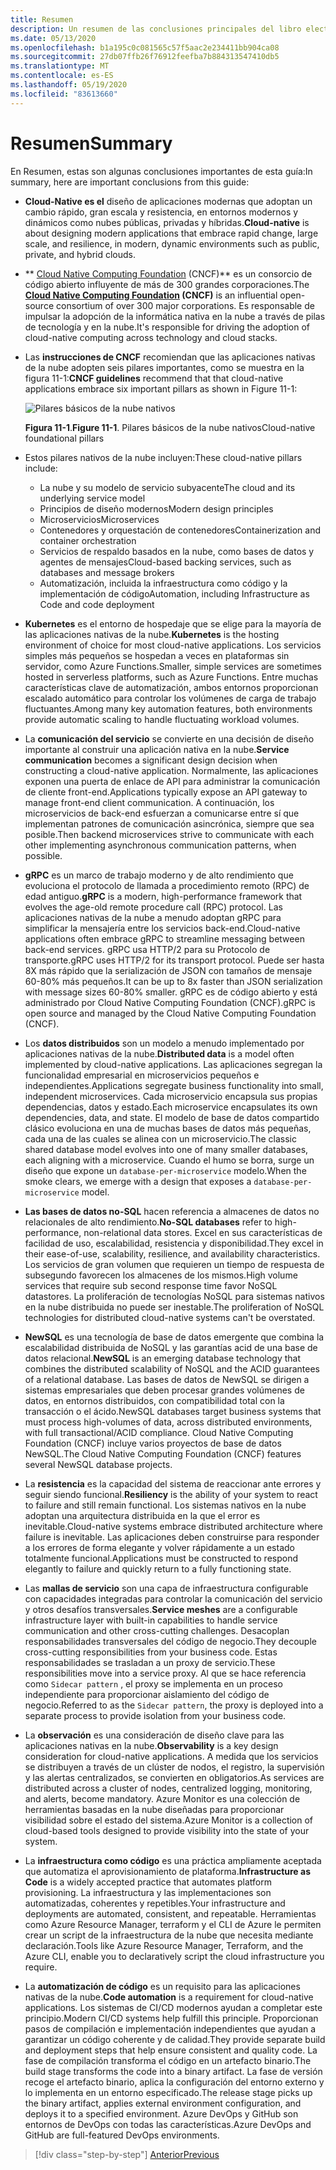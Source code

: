 ```yaml
---
title: Resumen
description: Un resumen de las conclusiones principales del libro electrónico guía de arquitectura de aplicaciones .NET nativas en la nube para Azure.
ms.date: 05/13/2020
ms.openlocfilehash: b1a195c0c081565c57f5aac2e234411bb904ca08
ms.sourcegitcommit: 27db07ffb26f76912feefba7b884313547410db5
ms.translationtype: MT
ms.contentlocale: es-ES
ms.lasthandoff: 05/19/2020
ms.locfileid: "83613660"
---
```

# <a name="summary"></a><span data-ttu-id="d3ecb-103">Resumen</span><span class="sxs-lookup"><span data-stu-id="d3ecb-103">Summary</span></span>

<span data-ttu-id="d3ecb-104">En Resumen, estas son algunas conclusiones importantes de esta guía:</span><span class="sxs-lookup"><span data-stu-id="d3ecb-104">In summary, here are important conclusions from this guide:</span></span>

- <span data-ttu-id="d3ecb-105">**Cloud-Native es el** diseño de aplicaciones modernas que adoptan un cambio rápido, gran escala y resistencia, en entornos modernos y dinámicos como nubes públicas, privadas y híbridas.</span><span class="sxs-lookup"><span data-stu-id="d3ecb-105">**Cloud-native** is about designing modern applications that embrace rapid change, large scale, and resilience, in modern, dynamic environments such as public, private, and hybrid clouds.</span></span>

- <span data-ttu-id="d3ecb-106">\*\* [Cloud Native Computing Foundation](https://www.cncf.io/) (CNCF)\*\* es un consorcio de código abierto influyente de más de 300 grandes corporaciones.</span><span class="sxs-lookup"><span data-stu-id="d3ecb-106">The **[Cloud Native Computing Foundation](https://www.cncf.io/) (CNCF)** is an influential open-source consortium of over 300 major corporations.</span></span> <span data-ttu-id="d3ecb-107">Es responsable de impulsar la adopción de la informática nativa en la nube a través de pilas de tecnología y en la nube.</span><span class="sxs-lookup"><span data-stu-id="d3ecb-107">It's responsible for driving the adoption of cloud-native computing across technology and cloud stacks.</span></span>

- <span data-ttu-id="d3ecb-108">Las **instrucciones de CNCF** recomiendan que las aplicaciones nativas de la nube adopten seis pilares importantes, como se muestra en la figura 11-1:</span><span class="sxs-lookup"><span data-stu-id="d3ecb-108">**CNCF guidelines** recommend that that cloud-native applications embrace six important pillars as shown in Figure 11-1:</span></span>

  ![Pilares básicos de la nube nativos](./media/cloud-native-foundational-pillars.png)

  <span data-ttu-id="d3ecb-110">**Figura 11-1**.</span><span class="sxs-lookup"><span data-stu-id="d3ecb-110">**Figure 11-1**.</span></span> <span data-ttu-id="d3ecb-111">Pilares básicos de la nube nativos</span><span class="sxs-lookup"><span data-stu-id="d3ecb-111">Cloud-native foundational pillars</span></span>

- <span data-ttu-id="d3ecb-112">Estos pilares nativos de la nube incluyen:</span><span class="sxs-lookup"><span data-stu-id="d3ecb-112">These cloud-native pillars include:</span></span>
  - <span data-ttu-id="d3ecb-113">La nube y su modelo de servicio subyacente</span><span class="sxs-lookup"><span data-stu-id="d3ecb-113">The cloud and its underlying service model</span></span>
  - <span data-ttu-id="d3ecb-114">Principios de diseño modernos</span><span class="sxs-lookup"><span data-stu-id="d3ecb-114">Modern design principles</span></span>
  - <span data-ttu-id="d3ecb-115">Microservicios</span><span class="sxs-lookup"><span data-stu-id="d3ecb-115">Microservices</span></span>
  - <span data-ttu-id="d3ecb-116">Contenedores y orquestación de contenedores</span><span class="sxs-lookup"><span data-stu-id="d3ecb-116">Containerization and container orchestration</span></span>
  - <span data-ttu-id="d3ecb-117">Servicios de respaldo basados en la nube, como bases de datos y agentes de mensajes</span><span class="sxs-lookup"><span data-stu-id="d3ecb-117">Cloud-based backing services, such as databases and message brokers</span></span>
  - <span data-ttu-id="d3ecb-118">Automatización, incluida la infraestructura como código y la implementación de código</span><span class="sxs-lookup"><span data-stu-id="d3ecb-118">Automation, including Infrastructure as Code and code deployment</span></span>

- <span data-ttu-id="d3ecb-119">**Kubernetes** es el entorno de hospedaje que se elige para la mayoría de las aplicaciones nativas de la nube.</span><span class="sxs-lookup"><span data-stu-id="d3ecb-119">**Kubernetes** is the hosting environment of choice for most cloud-native applications.</span></span> <span data-ttu-id="d3ecb-120">Los servicios simples más pequeños se hospedan a veces en plataformas sin servidor, como Azure Functions.</span><span class="sxs-lookup"><span data-stu-id="d3ecb-120">Smaller, simple services are sometimes hosted in serverless platforms, such as Azure Functions.</span></span> <span data-ttu-id="d3ecb-121">Entre muchas características clave de automatización, ambos entornos proporcionan escalado automático para controlar los volúmenes de carga de trabajo fluctuantes.</span><span class="sxs-lookup"><span data-stu-id="d3ecb-121">Among many key automation features, both environments provide automatic scaling to handle fluctuating workload volumes.</span></span>

- <span data-ttu-id="d3ecb-122">La **comunicación del servicio** se convierte en una decisión de diseño importante al construir una aplicación nativa en la nube.</span><span class="sxs-lookup"><span data-stu-id="d3ecb-122">**Service communication** becomes a significant design decision when constructing a cloud-native application.</span></span> <span data-ttu-id="d3ecb-123">Normalmente, las aplicaciones exponen una puerta de enlace de API para administrar la comunicación de cliente front-end.</span><span class="sxs-lookup"><span data-stu-id="d3ecb-123">Applications typically expose an API gateway to manage front-end client communication.</span></span> <span data-ttu-id="d3ecb-124">A continuación, los microservicios de back-end esfuerzan a comunicarse entre sí que implementan patrones de comunicación asincrónica, siempre que sea posible.</span><span class="sxs-lookup"><span data-stu-id="d3ecb-124">Then backend microservices strive to communicate with each other implementing asynchronous communication patterns, when possible.</span></span>

- <span data-ttu-id="d3ecb-125">**gRPC** es un marco de trabajo moderno y de alto rendimiento que evoluciona el protocolo de llamada a procedimiento remoto (RPC) de edad antiguo.</span><span class="sxs-lookup"><span data-stu-id="d3ecb-125">**gRPC** is a modern, high-performance framework that evolves the age-old remote procedure call (RPC) protocol.</span></span> <span data-ttu-id="d3ecb-126">Las aplicaciones nativas de la nube a menudo adoptan gRPC para simplificar la mensajería entre los servicios back-end.</span><span class="sxs-lookup"><span data-stu-id="d3ecb-126">Cloud-native applications often embrace gRPC to streamline messaging between back-end services.</span></span> <span data-ttu-id="d3ecb-127">gRPC usa HTTP/2 para su Protocolo de transporte.</span><span class="sxs-lookup"><span data-stu-id="d3ecb-127">gRPC uses HTTP/2 for its transport protocol.</span></span> <span data-ttu-id="d3ecb-128">Puede ser hasta 8X más rápido que la serialización de JSON con tamaños de mensaje 60-80% más pequeños.</span><span class="sxs-lookup"><span data-stu-id="d3ecb-128">It can be up to 8x faster than JSON serialization with message sizes 60-80% smaller.</span></span> <span data-ttu-id="d3ecb-129">gRPC es de código abierto y está administrado por Cloud Native Computing Foundation (CNCF).</span><span class="sxs-lookup"><span data-stu-id="d3ecb-129">gRPC is open source and managed by the Cloud Native Computing Foundation (CNCF).</span></span>

- <span data-ttu-id="d3ecb-130">Los **datos distribuidos** son un modelo a menudo implementado por aplicaciones nativas de la nube.</span><span class="sxs-lookup"><span data-stu-id="d3ecb-130">**Distributed data** is a model often implemented by cloud-native applications.</span></span> <span data-ttu-id="d3ecb-131">Las aplicaciones segregan la funcionalidad empresarial en microservicios pequeños e independientes.</span><span class="sxs-lookup"><span data-stu-id="d3ecb-131">Applications segregate business functionality into small, independent microservices.</span></span> <span data-ttu-id="d3ecb-132">Cada microservicio encapsula sus propias dependencias, datos y estado.</span><span class="sxs-lookup"><span data-stu-id="d3ecb-132">Each microservice encapsulates its own dependencies, data, and state.</span></span> <span data-ttu-id="d3ecb-133">El modelo de base de datos compartido clásico evoluciona en una de muchas bases de datos más pequeñas, cada una de las cuales se alinea con un microservicio.</span><span class="sxs-lookup"><span data-stu-id="d3ecb-133">The classic shared database model evolves into one of many smaller databases, each aligning with a microservice.</span></span> <span data-ttu-id="d3ecb-134">Cuando el humo se borra, surge un diseño que expone un `database-per-microservice` modelo.</span><span class="sxs-lookup"><span data-stu-id="d3ecb-134">When the smoke clears, we emerge with a design that exposes a `database-per-microservice` model.</span></span>

- <span data-ttu-id="d3ecb-135">**Las bases de datos no-SQL** hacen referencia a almacenes de datos no relacionales de alto rendimiento.</span><span class="sxs-lookup"><span data-stu-id="d3ecb-135">**No-SQL databases** refer to high-performance, non-relational data stores.</span></span> <span data-ttu-id="d3ecb-136">Excel en sus características de facilidad de uso, escalabilidad, resistencia y disponibilidad.</span><span class="sxs-lookup"><span data-stu-id="d3ecb-136">They excel in their ease-of-use, scalability, resilience, and availability characteristics.</span></span> <span data-ttu-id="d3ecb-137">Los servicios de gran volumen que requieren un tiempo de respuesta de subsegundo favorecen los almacenes de los mismos.</span><span class="sxs-lookup"><span data-stu-id="d3ecb-137">High volume services that require sub second response time favor NoSQL datastores.</span></span> <span data-ttu-id="d3ecb-138">La proliferación de tecnologías NoSQL para sistemas nativos en la nube distribuida no puede ser inestable.</span><span class="sxs-lookup"><span data-stu-id="d3ecb-138">The proliferation of NoSQL technologies for distributed cloud-native systems can't be overstated.</span></span>

- <span data-ttu-id="d3ecb-139">**NewSQL** es una tecnología de base de datos emergente que combina la escalabilidad distribuida de NoSQL y las garantías acid de una base de datos relacional.</span><span class="sxs-lookup"><span data-stu-id="d3ecb-139">**NewSQL** is an emerging database technology that combines the distributed scalability of NoSQL and the ACID guarantees of a relational database.</span></span> <span data-ttu-id="d3ecb-140">Las bases de datos de NewSQL se dirigen a sistemas empresariales que deben procesar grandes volúmenes de datos, en entornos distribuidos, con compatibilidad total con la transacción o el ácido.</span><span class="sxs-lookup"><span data-stu-id="d3ecb-140">NewSQL databases target business systems that must process high-volumes of data, across distributed environments, with full transactional/ACID compliance.</span></span> <span data-ttu-id="d3ecb-141">Cloud Native Computing Foundation (CNCF) incluye varios proyectos de base de datos NewSQL.</span><span class="sxs-lookup"><span data-stu-id="d3ecb-141">The Cloud Native Computing Foundation (CNCF) features several NewSQL database projects.</span></span>

- <span data-ttu-id="d3ecb-142">La **resistencia** es la capacidad del sistema de reaccionar ante errores y seguir siendo funcional.</span><span class="sxs-lookup"><span data-stu-id="d3ecb-142">**Resiliency** is the ability of your system to react to failure and still remain functional.</span></span> <span data-ttu-id="d3ecb-143">Los sistemas nativos en la nube adoptan una arquitectura distribuida en la que el error es inevitable.</span><span class="sxs-lookup"><span data-stu-id="d3ecb-143">Cloud-native systems embrace distributed architecture where failure is inevitable.</span></span> <span data-ttu-id="d3ecb-144">Las aplicaciones deben construirse para responder a los errores de forma elegante y volver rápidamente a un estado totalmente funcional.</span><span class="sxs-lookup"><span data-stu-id="d3ecb-144">Applications must be constructed to respond elegantly to failure and quickly return to a fully functioning state.</span></span>

- <span data-ttu-id="d3ecb-145">Las **mallas de servicio** son una capa de infraestructura configurable con capacidades integradas para controlar la comunicación del servicio y otros desafíos transversales.</span><span class="sxs-lookup"><span data-stu-id="d3ecb-145">**Service meshes** are a configurable infrastructure layer with built-in capabilities to handle service communication and other cross-cutting challenges.</span></span> <span data-ttu-id="d3ecb-146">Desacoplan responsabilidades transversales del código de negocio.</span><span class="sxs-lookup"><span data-stu-id="d3ecb-146">They decouple cross-cutting responsibilities from your business code.</span></span> <span data-ttu-id="d3ecb-147">Estas responsabilidades se trasladan a un proxy de servicio.</span><span class="sxs-lookup"><span data-stu-id="d3ecb-147">These responsibilities move into a service proxy.</span></span> <span data-ttu-id="d3ecb-148">Al que se hace referencia como `Sidecar pattern` , el proxy se implementa en un proceso independiente para proporcionar aislamiento del código de negocio.</span><span class="sxs-lookup"><span data-stu-id="d3ecb-148">Referred to as the `Sidecar pattern`, the proxy is deployed into a separate process to provide isolation from your business code.</span></span>

- <span data-ttu-id="d3ecb-149">La **observación** es una consideración de diseño clave para las aplicaciones nativas en la nube.</span><span class="sxs-lookup"><span data-stu-id="d3ecb-149">**Observability** is a key design consideration for cloud-native applications.</span></span> <span data-ttu-id="d3ecb-150">A medida que los servicios se distribuyen a través de un clúster de nodos, el registro, la supervisión y las alertas centralizados, se convierten en obligatorios.</span><span class="sxs-lookup"><span data-stu-id="d3ecb-150">As services are distributed across a cluster of nodes, centralized logging, monitoring, and alerts, become mandatory.</span></span> <span data-ttu-id="d3ecb-151">Azure Monitor es una colección de herramientas basadas en la nube diseñadas para proporcionar visibilidad sobre el estado del sistema.</span><span class="sxs-lookup"><span data-stu-id="d3ecb-151">Azure Monitor is a collection of cloud-based tools designed to provide visibility into the state of your system.</span></span>

- <span data-ttu-id="d3ecb-152">La **infraestructura como código** es una práctica ampliamente aceptada que automatiza el aprovisionamiento de plataforma.</span><span class="sxs-lookup"><span data-stu-id="d3ecb-152">**Infrastructure as Code** is a widely accepted practice that automates platform provisioning.</span></span> <span data-ttu-id="d3ecb-153">La infraestructura y las implementaciones son automatizadas, coherentes y repetibles.</span><span class="sxs-lookup"><span data-stu-id="d3ecb-153">Your infrastructure and deployments are automated, consistent, and repeatable.</span></span> <span data-ttu-id="d3ecb-154">Herramientas como Azure Resource Manager, terraform y el CLI de Azure le permiten crear un script de la infraestructura de la nube que necesita mediante declaración.</span><span class="sxs-lookup"><span data-stu-id="d3ecb-154">Tools like Azure Resource Manager, Terraform, and the Azure CLI, enable you to declaratively script the cloud infrastructure you require.</span></span>

- <span data-ttu-id="d3ecb-155">La **automatización de código** es un requisito para las aplicaciones nativas de la nube.</span><span class="sxs-lookup"><span data-stu-id="d3ecb-155">**Code automation** is a requirement for cloud-native applications.</span></span> <span data-ttu-id="d3ecb-156">Los sistemas de CI/CD modernos ayudan a completar este principio.</span><span class="sxs-lookup"><span data-stu-id="d3ecb-156">Modern CI/CD systems help fulfill this principle.</span></span> <span data-ttu-id="d3ecb-157">Proporcionan pasos de compilación e implementación independientes que ayudan a garantizar un código coherente y de calidad.</span><span class="sxs-lookup"><span data-stu-id="d3ecb-157">They provide separate build and deployment steps that help ensure consistent and quality code.</span></span> <span data-ttu-id="d3ecb-158">La fase de compilación transforma el código en un artefacto binario.</span><span class="sxs-lookup"><span data-stu-id="d3ecb-158">The build stage transforms the code into a binary artifact.</span></span> <span data-ttu-id="d3ecb-159">La fase de versión recoge el artefacto binario, aplica la configuración del entorno externo y lo implementa en un entorno especificado.</span><span class="sxs-lookup"><span data-stu-id="d3ecb-159">The release stage picks up the binary artifact, applies external environment configuration, and deploys it to a specified environment.</span></span> <span data-ttu-id="d3ecb-160">Azure DevOps y GitHub son entornos de DevOps con todas las características.</span><span class="sxs-lookup"><span data-stu-id="d3ecb-160">Azure DevOps and GitHub are full-featured DevOps environments.</span></span>

>[!div class="step-by-step"]
>[<span data-ttu-id="d3ecb-161">Anterior</span><span class="sxs-lookup"><span data-stu-id="d3ecb-161">Previous</span></span>](application-bundles.md)
